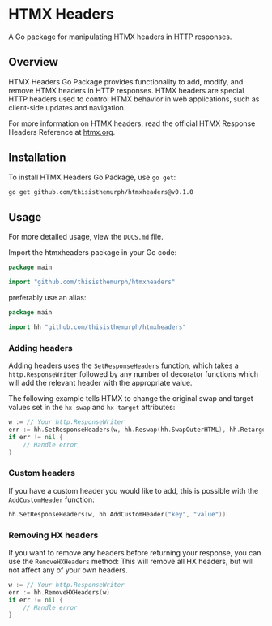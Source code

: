 # HTMX Headers

A Go package for manipulating HTMX headers in HTTP responses.

## Overview

HTMX Headers Go Package provides functionality to add, modify, and remove HTMX headers in HTTP responses.
HTMX headers are special HTTP headers used to control HTMX behavior in web applications, such as client-side updates 
and navigation.

For more information on HTMX headers, read the official HTMX Response Headers Reference at [htmx.org](https://htmx.org/reference/#response_headers).

## Installation

To install HTMX Headers Go Package, use `go get`:

```bash
go get github.com/thisisthemurph/htmxheaders@v0.1.0
```

## Usage

For more detailed usage, view the `DOCS.md` file.

Import the htmxheaders package in your Go code:

```go
package main

import "github.com/thisisthemurph/htmxheaders"
```

preferably use an alias:

```go
package main

import hh "github.com/thisisthemurph/htmxheaders"
```

### Adding headers

Adding headers uses the `SetResponseHeaders` function, which takes a `http.ResponseWriter` followed by any number of
decorator functions which will add the relevant header with the appropriate value.

The following example tells HTMX to change the original swap and target values set in the `hx-swap` and `hx-target` attributes:

```go
w := // Your http.ResponseWriter
err := hh.SetResponseHeaders(w, hh.Reswap(hh.SwapOuterHTML), hh.Retarget("#my-component"))
if err != nil {
    // Handle error
}
```

### Custom headers

If you have a custom header you would like to add, this is possible with the `AddCustomHeader` function:

```go
hh.SetResponseHeaders(w, hh.AddCustomHeader("key", "value"))
```

### Removing HX headers

If you want to remove any headers before returning your response, you can use the `RemoveHXHeaders` method:
This will remove all HX headers, but will not affect any of your own headers.

```go
w := // Your http.ResponseWriter
err := hh.RemoveHXHeaders(w)
if err != nil {
    // Handle error
}
```